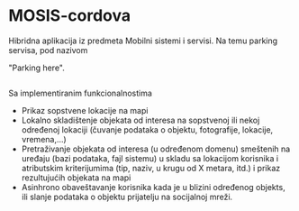 # MOSIS-cordova
Hibridna aplikacija iz predmeta Mobilni sistemi i servisi. Na temu parking servisa, pod nazivom 

"Parking here".

<p align="center">
  <img hrc="https://github.com/nikolcar/MOSIS-cordova/blob/master/FirstCordovaApp/FirstCordovaApp/res/icons/android/icon-96-xhdpi.png)"/>
</p>

Sa implementiranim funkcionalnostima
- Prikaz sopstvene lokacije na mapi
- Lokalno skladištenje objekata od interesa na sopstvenoj ili nekoj određenoj lokaciji (čuvanje podataka o objektu, fotografije, lokacije, vremena,…)
- Pretraživanje objekata od interesa (u određenom domenu) smeštenih na uređaju (bazi podataka, fajl sistemu) u skladu sa lokacijom korisnika i atributskim kriterijumima (tip, naziv, u krugu od X metara, itd.) i prikaz rezultujućih objekata na mapi
- Asinhrono obaveštavanje korisnika kada je u blizini određenog objekts, ili slanje podataka o objektu prijatelju na socijalnoj mreži. 
